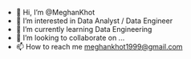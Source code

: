 - 👋 Hi, I’m @MeghanKhot
- 👀 I’m interested in Data Analyst / Data Engineer
- 🌱 I’m currently learning Data Engineering
- 💞️ I’m looking to collaborate on ...
- 📫 How to reach me meghankhot1999@gmail.com


<!---
MeghanKhot/MeghanKhot is a ✨ special ✨ repository because its `README.md` (this file) appears on your GitHub profile.
You can click the Preview link to take a look at your changes.
--->
